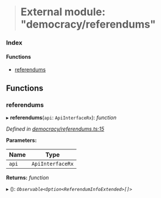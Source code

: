 > # External module: "democracy/referendums"

### Index

#### Functions

* [referendums](_democracy_referendums_.md#referendums)

## Functions

###  referendums

▸ **referendums**(`api`: `ApiInterfaceRx`): *function*

*Defined in [democracy/referendums.ts:15](https://github.com/polkadot-js/api/blob/efb38db/packages/api-derive/src/democracy/referendums.ts#L15)*

**Parameters:**

Name | Type |
------ | ------ |
`api` | `ApiInterfaceRx` |

**Returns:** *function*

▸ (): *`Observable<Option<ReferendumInfoExtended>[]>`*